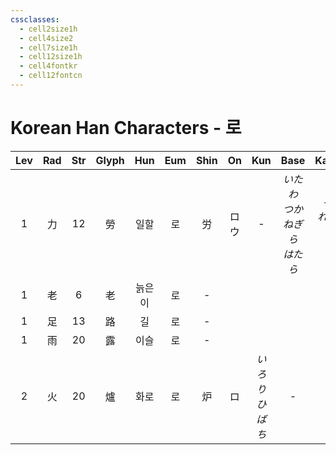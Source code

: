 ```yaml
---
cssclasses:
  - cell2size1h
  - cell4size2
  - cell7size1h
  - cell12size1h
  - cell4fontkr
  - cell12fontcn
---
```


# Korean Han Characters - 로

| Lev | Rad | Str | Glyph | Hun | Eum | Shin | On  |     Kun      |           Base            |        Kana         | Simp | Man | Can  |         Viet          |
| :-: | :-: | :-: | :---: | :-: | :-: | :--: | :-: | :----------: | :-----------------------: | :-----------------: | :--: | :-: | :--: | :-------------------: |
|  1  |  力  | 12  |   勞   | 일할  |  로  |  労   | ロウ  |      -       | *いたわ<br>つか<br>ねぎら<br>はたら* | *る<br>れる<br>う<br>く* |  劳   | láo | lou4 |          lao          |
|  1  |  老  |  6  |   老   | 늙은이 |  로  |  -   |     |              |                           |                     |  -   |     |      |                       |
|  1  |  足  | 13  |   路   |  길  |  로  |  -   |     |              |                           |                     |  -   |     |      |                       |
|  1  |  雨  | 20  |   露   | 이슬  |  로  |  -   |     |              |                           |                     |  -   |     |      |                       |
|  2  |  火  | 20  |   爐   | 화로  |  로  |  炉   |  ロ  | *いろり<br>ひばち* |             -             |          -          |  炉   | lú  | lou4 | lò<br>lô<br>lư<br>tro |
